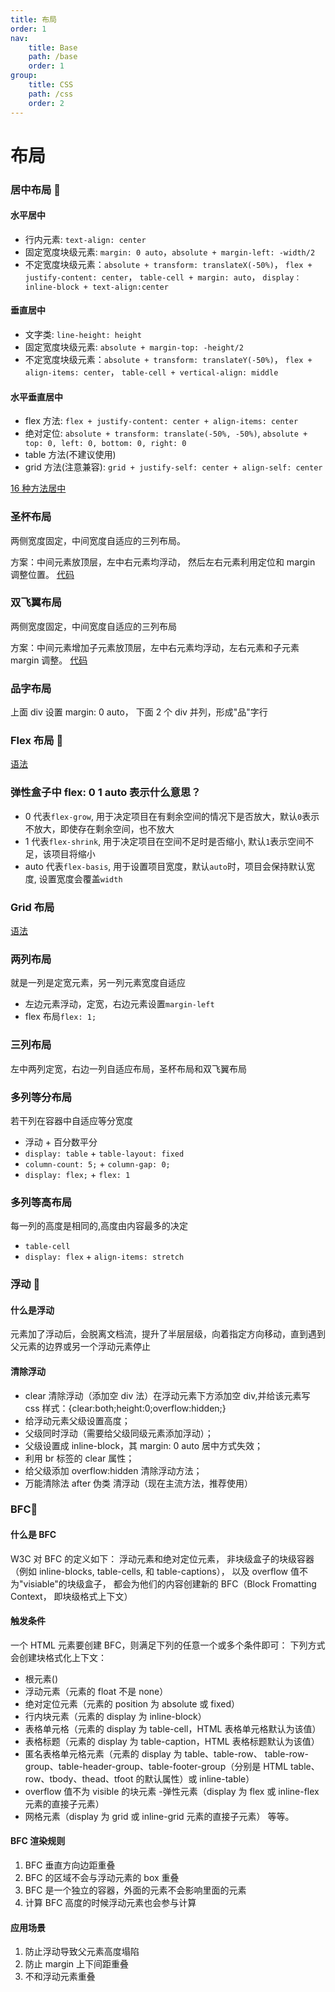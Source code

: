```yaml
---
title: 布局
order: 1
nav:
    title: Base
    path: /base
    order: 1
group:
    title: CSS
    path: /css
    order: 2
---
```


# 布局

### 居中布局 🧡

#### 水平居中

-   行内元素: `text-align: center`
-   固定宽度块级元素: `margin: 0 auto`，`absolute + margin-left: -width/2`
-   不定宽度块级元素：`absolute + transform: translateX(-50%)`， `flex + justify-content: center`， `table-cell + margin: auto`， `display：inline-block + text-align:center`

#### 垂直居中

-   文字类: `line-height: height`
-   固定宽度块级元素: `absolute + margin-top: -height/2`
-   不定宽度块级元素：`absolute + transform: translateY(-50%)`， `flex + align-items: center`， `table-cell + vertical-align: middle`

#### 水平垂直居中

-   flex 方法: `flex + justify-content: center + align-items: center`
-   绝对定位: `absolute + transform: translate(-50%, -50%)`, `absolute + top: 0, left: 0, bottom: 0, right: 0`
-   table 方法(不建议使用)
-   grid 方法(注意兼容): `grid + justify-self: center + align-self: center`

[16 种方法居中](https://juejin.cn/post/6844903474879004680)

### 圣杯布局

两侧宽度固定，中间宽度自适应的三列布局。

方案：中间元素放顶层，左中右元素均浮动， 然后左右元素利用定位和 margin 调整位置。
[代码](/write/css#圣杯布局)

### 双飞翼布局

两侧宽度固定，中间宽度自适应的三列布局

方案：中间元素增加子元素放顶层，左中右元素均浮动，左右元素和子元素 margin 调整。
[代码](/write/css#双飞翼布局)

### 品字布局

上面 div 设置 margin: 0 auto， 下面 2 个 div 并列，形成"品"字行

### Flex 布局 🧡

[语法](http://www.ruanyifeng.com/blog/2015/07/flex-grammar.html)

### 弹性盒子中 flex: 0 1 auto 表示什么意思？

-   0 代表`flex-grow`, 用于决定项目在有剩余空间的情况下是否放大，默认`0`表示不放大，即使存在剩余空间，也不放大
-   1 代表`flex-shrink`, 用于决定项目在空间不足时是否缩小, 默认`1`表示空间不足，该项目将缩小
-   auto 代表`flex-basis`, 用于设置项目宽度，默认`auto`时，项目会保持默认宽度, 设置宽度会覆盖`width`

### Grid 布局

[语法](http://www.ruanyifeng.com/blog/2019/03/grid-layout-tutorial.html)

### 两列布局

就是一列是定宽元素，另一列元素宽度自适应

-   左边元素浮动，定宽，右边元素设置`margin-left`
-   flex 布局`flex: 1;`

### 三列布局

左中两列定宽，右边一列自适应布局，圣杯布局和双飞翼布局

### 多列等分布局

若干列在容器中自适应等分宽度

-   浮动 + 百分数平分
-   `display: table` + `table-layout: fixed`
-   `column-count: 5;` + `column-gap: 0;`
-   `display: flex;` + `flex: 1`

### 多列等高布局

每一列的高度是相同的,高度由内容最多的决定

-   `table-cell`
-   `display: flex` + `align-items: stretch`

### 浮动 🧡

#### 什么是浮动

元素加了浮动后，会脱离文档流，提升了半层层级，向着指定方向移动，直到遇到父元素的边界或另一个浮动元素停止

#### 清除浮动

-   clear 清除浮动（添加空 div 法）在浮动元素下方添加空 div,并给该元素写 css 样式：{clear:both;height:0;overflow:hidden;}
-   给浮动元素父级设置高度；
-   父级同时浮动（需要给父级同级元素添加浮动）；
-   父级设置成 inline-block，其 margin: 0 auto 居中方式失效；
-   利用 br 标签的 clear 属性；
-   给父级添加 overflow:hidden 清除浮动方法；
-   万能清除法 after 伪类 清浮动（现在主流方法，推荐使用）

### BFC🧡

#### 什么是 BFC

W3C 对 BFC 的定义如下： 浮动元素和绝对定位元素，
非块级盒子的块级容器（例如 inline-blocks, table-cells, 和 table-captions），
以及 overflow 值不为"visiable"的块级盒子，
都会为他们的内容创建新的 BFC（Block Fromatting Context， 即块级格式上下文）

#### 触发条件

一个 HTML 元素要创建 BFC，则满足下列的任意一个或多个条件即可： 下列方式会创建块格式化上下文：

-   根元素()
-   浮动元素（元素的 float 不是 none）
-   绝对定位元素（元素的 position 为 absolute 或 fixed）
-   行内块元素（元素的 display 为 inline-block）
-   表格单元格（元素的 display 为 table-cell，HTML 表格单元格默认为该值）
-   表格标题（元素的 display 为 table-caption，HTML 表格标题默认为该值）
-   匿名表格单元格元素（元素的 display 为 table、table-row、 table-row-group、table-header-group、table-footer-group（分别是 HTML table、row、tbody、thead、tfoot 的默认属性）或 inline-table）
-   overflow 值不为 visible 的块元素 -弹性元素（display 为 flex 或 inline-flex 元素的直接子元素）
-   网格元素（display 为 grid 或 inline-grid 元素的直接子元素） 等等。

#### BFC 渲染规则

1. BFC 垂直方向边距重叠
2. BFC 的区域不会与浮动元素的 box 重叠
3. BFC 是一个独立的容器，外面的元素不会影响里面的元素
4. 计算 BFC 高度的时候浮动元素也会参与计算

#### 应用场景

1. 防止浮动导致父元素高度塌陷
2. 防止 margin 上下间距重叠
3. 不和浮动元素重叠

